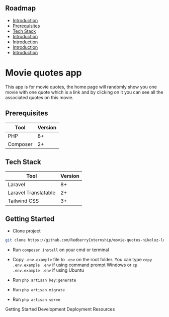 ## Roadmap

-   [Introduction](#movie-quotes-app)
-   [Prerequisites](#prerequisites)
-   [Tech Stack](#teack-stack)
-   [Introduction](#movie-quotes-app)
-   [Introduction](#movie-quotes-app)
-   [Introduction](#movie-quotes-app)
-   [Introduction](#movie-quotes-app)

# Movie quotes app

This app is for movie quotes, the home page will randomly show you one movie with one quote which is a link and by clicking on it you can see all the associated quotes on this movie.

## Prerequisites

| Tool     | Version |
| -------- | ------- |
| PHP      | 8+      |
| Composer | 2+      |

## Tech Stack

| Tool                 | Version |
| -------------------- | ------- |
| Laravel              | 8+      |
| Laravel Translatable | 2+      |
| Tailwind CSS         | 3+      |



## Getting Started

 - Clone project

```bash
git clone https://github.com/RedberryInternship/movie-quotes-nikoloz-lomtadze.git
```



- Run `composer install` on your cmd or terminal

- Copy `.env.example` file to `.env` on the root folder. You can type `copy .env.example .env` if using command prompt Windows or `cp .env.example .env` if using Ubuntu

- Run `php artisan key:generate`

- Run `php artisan migrate`

- Run `php artisan serve`

Getting Started
Development
Deployment
Resources
